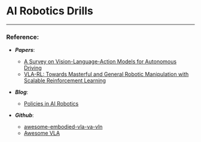 # AI Robotics Drills


---
### Reference:


- ***Papers***:
    - [A Survey on Vision-Language-Action Models for Autonomous Driving](https://arxiv.org/abs/2506.24044)
    - [VLA-RL: Towards Masterful and General Robotic Manipulation with Scalable Reinforcement Learning](https://arxiv.org/html/2505.18719v1)

- ***Blog***:
    - [Policies in AI Robotics](https://docs.phospho.ai/learn/policies)

- ***Github***:
    - [awesome-embodied-vla-va-vln](https://github.com/jonyzhang2023/awesome-embodied-vla-va-vln)
    - [Awesome VLA](https://github.com/yueen-ma/awesome-vla)